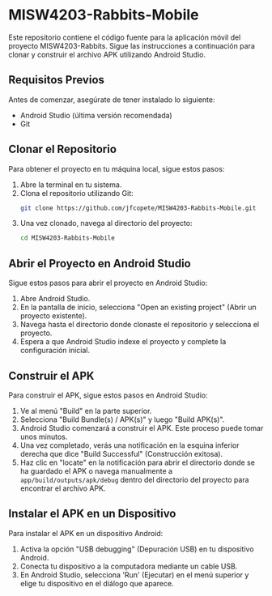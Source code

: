 # MISW4203-Rabbits-Mobile

Este repositorio contiene el código fuente para la aplicación móvil del proyecto MISW4203-Rabbits. Sigue las instrucciones a continuación para clonar y construir el archivo APK utilizando Android Studio.

## Requisitos Previos

Antes de comenzar, asegúrate de tener instalado lo siguiente:

- Android Studio (última versión recomendada)
- Git

## Clonar el Repositorio

Para obtener el proyecto en tu máquina local, sigue estos pasos:

1. Abre la terminal en tu sistema.
2. Clona el repositorio utilizando Git:
   ```bash
   git clone https://github.com/jfcopete/MISW4203-Rabbits-Mobile.git
   ```
3. Una vez clonado, navega al directorio del proyecto:
   ```bash
   cd MISW4203-Rabbits-Mobile
   ```

## Abrir el Proyecto en Android Studio

Sigue estos pasos para abrir el proyecto en Android Studio:

1. Abre Android Studio.
2. En la pantalla de inicio, selecciona "Open an existing project" (Abrir un proyecto existente).
3. Navega hasta el directorio donde clonaste el repositorio y selecciona el proyecto.
4. Espera a que Android Studio indexe el proyecto y complete la configuración inicial.

## Construir el APK

Para construir el APK, sigue estos pasos en Android Studio:

1. Ve al menú "Build" en la parte superior.
2. Selecciona "Build Bundle(s) / APK(s)" y luego "Build APK(s)".
3. Android Studio comenzará a construir el APK. Este proceso puede tomar unos minutos.
4. Una vez completado, verás una notificación en la esquina inferior derecha que dice "Build Successful" (Construcción exitosa).
5. Haz clic en "locate" en la notificación para abrir el directorio donde se ha guardado el APK o navega manualmente a `app/build/outputs/apk/debug` dentro del directorio del proyecto para encontrar el archivo APK.

## Instalar el APK en un Dispositivo

Para instalar el APK en un dispositivo Android:

1. Activa la opción "USB debugging" (Depuración USB) en tu dispositivo Android.
2. Conecta tu dispositivo a la computadora mediante un cable USB.
3. En Android Studio, selecciona 'Run' (Ejecutar) en el menú superior y elige tu dispositivo en el diálogo que aparece.
